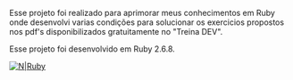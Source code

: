 Esse projeto foi realizado para aprimorar meus conhecimentos em Ruby onde desenvolvi varias condições para solucionar os exercicios propostos nos pdf's disponibilizados gratuitamente no "Treina DEV".

Esse projeto foi desenvolvido em Ruby 2.6.8.

[![N|Ruby](https://img.shields.io/badge/Ruby-CC342D?style=for-the-badge&logo=ruby&logoColor=white)](https://www.ruby-lang.org/en/)
